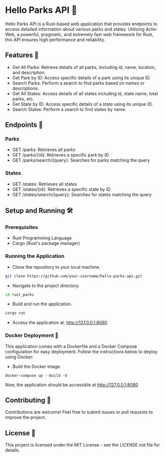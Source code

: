 # Hello Parks API 🌲

Hello Parks API is a Rust-based web application that provides endpoints to access detailed information about various parks and states. Utilizing Actix-Web, a powerful, pragmatic, and extremely fast web framework for Rust, this API ensures high performance and reliability.

## Features 🌟

- Get All Parks: Retrieve details of all parks, including id, name, location, and description.
- Get Park by ID: Access specific details of a park using its unique ID.
- Search Parks: Perform a search to find parks based on names or descriptions.
- Get All States: Access details of all states including id, state name, total parks, etc.
- Get State by ID: Access specific details of a state using its unique ID.
- Search States: Perform a search to find states by name.

## Endpoints 🚀

### Parks

- GET /parks: Retrieves all parks
- GET /parks/{id}: Retrieves a specific park by ID
- GET /parks/search/{query}: Searches for parks matching the query

### States

- GET /states: Retrieves all states
- GET /states/{id}: Retrieves a specific state by ID
- GET /states/search/{query}: Searches for states matching the query

## Setup and Running 🛠️

### Prerequisites

- Rust Programming Language
- Cargo (Rust's package manager)

### Running the Application

- Clone the repository to your local machine.

```bash
git clone https://github.com/your-username/hello-parks-api.git
```

- Navigate to the project directory.

```bash
cd rust_parks
```

- Build and run the application.

```bash
cargo run
```

- Access the application at: http://127.0.0.1:8080

### Docker Deployment 🐳

This application comes with a Dockerfile and a Docker Compose configuration for easy deployment. Follow the instructions below to deploy using Docker:

- Build the Docker image.

```
docker-compose up --build -d
```

Now, the application should be accessible at http://127.0.0.1:8080

## Contributing 🤝

Contributions are welcome! Feel free to submit issues or pull requests to improve the project.

## License 📄

This project is licensed under the MIT License - see the LICENSE.md file for details.
